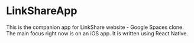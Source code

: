 # LinkShareApp
This is the companion app for LinkShare website - Google Spaces clone. The main focus right now is on an iOS app. It is written using React Native.
